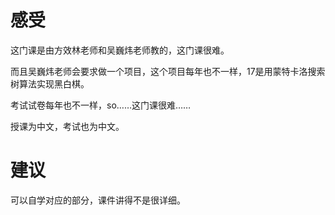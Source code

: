 # 感受

这门课是由方效林老师和吴巍炜老师教的，这门课很难。

而且吴巍炜老师会要求做一个项目，这个项目每年也不一样，17是用蒙特卡洛搜索树算法实现黑白棋。

考试试卷每年也不一样，so……这门课很难……

授课为中文，考试也为中文。

# 建议

可以自学对应的部分，课件讲得不是很详细。
